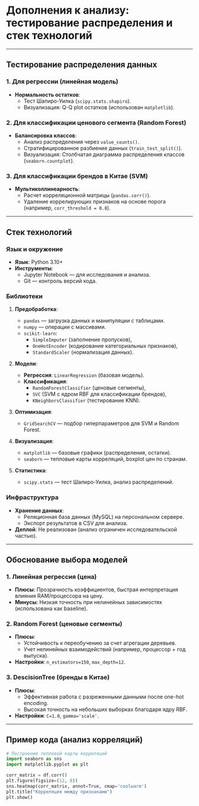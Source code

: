 
# Дополнения к анализу: тестирование распределения и стек технологий

---

## Тестирование распределения данных

### 1. Для регрессии (линейная модель)
- **Нормальность остатков**: 
  - Тест Шапиро-Уилка (`scipy.stats.shapiro`).
  - Визуализация: Q-Q plot остатков (использован `matplotlib`).
 

### 2. Для классификации ценового сегмента (Random Forest)
- **Балансировка классов**:
  - Анализ распределения через `value_counts()`.
  - Стратифицированное разбиение данных (`train_test_split()`).
  - Визуализация: Столбчатая диаграмма распределения классов (`seaborn.countplot`).

### 3. Для классификации брендов в Китае (SVM)
- **Мультиколлинеарность**:
  - Расчет корреляционной матрицы (`pandas.corr()`).
  - Удаление коррелирующих признаков на основе порога (например, `corr_threshold = 0.8`).

---

## Стек технологий

### Язык и окружение
- **Язык**: Python 3.10+
- **Инструменты**:
  - Jupyter Notebook — для исследования и анализа.
  - Git — контроль версий кода.

### Библиотеки
1. **Предобработка**:
   - `pandas` — загрузка данных и манипуляции с таблицами.
   - `numpy` — операции с массивами.
   - `scikit-learn`: 
     - `SimpleImputer` (заполнение пропусков),
     - `OneHotEncoder` (кодирование категориальных признаков),
     - `StandardScaler` (нормализация данных).

2. **Модели**:
   - **Регрессия**: `LinearRegression` (базовая модель).
   - **Классификация**:
     - `RandomForestClassifier` (ценовые сегменты),
     - `SVC` (SVM с ядром RBF для классификации брендов),
     - `KNeighborsClassifier` (тестирование KNN).

3. **Оптимизация**:
   - `GridSearchCV` — подбор гиперпараметров для SVM и Random Forest.

4. **Визуализация**:
   - `matplotlib` — базовые графики (распределения, остатки).
   - `seaborn` — тепловые карты корреляций, boxplot цен по странам.

5. **Статистика**:
   - `scipy.stats` — тест Шапиро-Уилка, анализ распределений.

### Инфраструктура
- **Хранение данных**: 
  - Реляционная база данных (MySQL) на персональном сервере.
  - Экспорт результатов в CSV для анализа.
- **Деплой**: Не реализован (анализ ограничен исследовательской частью).

---

## Обоснование выбора моделей

### 1. Линейная регрессия (цена)
- **Плюсы**: Прозрачность коэффициентов, быстрая интерпретация влияния RAM/процессора на цену.
- **Минусы**: Низкая точность при нелинейных зависимостях (использована как baseline).

### 2. Random Forest (ценовые сегменты)
- **Плюсы**:
  - Устойчивость к переобучению за счет агрегации деревьев.
  - Учет нелинейных взаимодействий (например, процессор + год выпуска).
- **Настройки**: `n_estimators=150`, `max_depth=12`.

### 3. DescisionTree (бренды в Китае)
- **Плюсы**:
  - Эффективная работа с разреженными данными после one-hot encoding.
  - Высокая точность на небольших выборках благодаря ядру RBF.
- **Настройки**: `C=1.0`, `gamma='scale'`.

---

## Пример кода (анализ корреляций)
```python
# Построение тепловой карты корреляций
import seaborn as sns
import matplotlib.pyplot as plt

corr_matrix = df.corr()
plt.figure(figsize=(12, 8))
sns.heatmap(corr_matrix, annot=True, cmap='coolwarm')
plt.title("Корреляция между признаками")
plt.show()